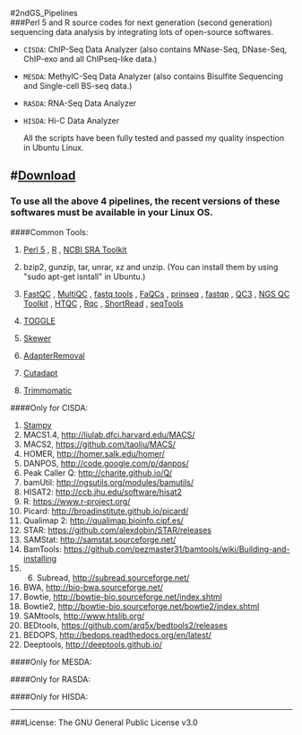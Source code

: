 #2ndGS_Pipelines                                                          
###Perl 5 and R source codes for next generation (second generation) sequencing data analysis by integrating lots of open-source softwares.
                                                             

+ `CISDA`: ChIP-Seq Data Analyzer (also contains MNase-Seq, DNase-Seq, ChIP-exo and all ChIPseq-like data.)                                              
                                                                  
+ `MESDA`: MethylC-Seq Data Analyzer (also contains Bisulfite Sequencing and Single-cell BS-seq data.)                         
                       
+ `RASDA`: RNA-Seq Data Analyzer  
                                       
+ `HISDA`: Hi-C  Data Analyzer            
                                                               
                                                               
  All the scripts have been fully tested and passed my quality inspection in Ubuntu Linux.                  
                                               
#[Download](https://github.com/CTLife/2ndGS_Pipelines/releases)                   
---------------------------------------------------------------------------------------------                                                                     
### To use all the above 4 pipelines, the recent versions of these softwares must be available in your Linux OS.          
####Common Tools:                                        
1. [Perl 5](https://www.perl.org/) , [R](https://www.r-project.org/) , [NCBI SRA Toolkit](http://www.ncbi.nlm.nih.gov/Traces/sra/)   
2. bzip2, gunzip, tar, unrar, xz and unzip.  (You can install them by using "sudo apt-get isntall" in Ubuntu.)      
3. [FastQC](http://www.bioinformatics.babraham.ac.uk/projects/fastqc/) ,  [MultiQC](http://multiqc.info/) ,  [fastq tools](http://homes.cs.washington.edu/~dcjones/fastq-tools/) ,  [FaQCs](https://github.com/chienchi/FaQCs) ,  [prinseq](http://prinseq.sourceforge.net/) ,   [fastqp](https://github.com/mdshw5/fastqp) ,  [QC3](https://github.com/slzhao/QC3) , [NGS QC Toolkit](http://www.nipgr.res.in/ngsqctoolkit.html) , [HTQC](https://sourceforge.net/projects/htqc/files/) ,  [Rqc](http://bioconductor.org/packages/release/bioc/html/Rqc.html) , [ShortRead](https://bioconductor.org/packages/release/bioc/html/ShortRead.html) ,  [seqTools](https://www.bioconductor.org/packages/release/bioc/html/seqTools.html)            
 
26. [TOGGLE](https://github.com/SouthGreenPlatform/TOGGLE)         
25. [Skewer](https://sourceforge.net/projects/skewer/files/)                   
26. [AdapterRemoval](https://github.com/MikkelSchubert/adapterremoval)                         
27. [Cutadapt](https://github.com/marcelm/cutadapt)                                   
28. [Trimmomatic](http://www.usadellab.org/cms/?page=trimmomatic)                  


####Only for CISDA: 
1. [Stampy](http://www.well.ox.ac.uk/bioinformatics/Software/Stampy-latest.tgz)   
14. MACS1.4, http://liulab.dfci.harvard.edu/MACS/         
15. MACS2, https://github.com/taoliu/MACS/                
16. HOMER, http://homer.salk.edu/homer/                
17. DANPOS, http://code.google.com/p/danpos/      
18. Peak Caller Q: http://charite.github.io/Q/                           
19. bamUtil:  http://ngsutils.org/modules/bamutils/        
20. HISAT2: http://ccb.jhu.edu/software/hisat2
21. R: https://www.r-project.org/
22. Picard: http://broadinstitute.github.io/picard/                                
23. Qualimap 2: http://qualimap.bioinfo.cipf.es/
24. STAR: https://github.com/alexdobin/STAR/releases                                                                      
25. SAMStat: http://samstat.sourceforge.net/                                                          
26. BamTools: https://github.com/pezmaster31/bamtools/wiki/Building-and-installing  
27. 6. Subread, http://subread.sourceforge.net/               
7. BWA, http://bio-bwa.sourceforge.net/          
8. Bowtie, http://bowtie-bio.sourceforge.net/index.shtml       
9. Bowtie2, http://bowtie-bio.sourceforge.net/bowtie2/index.shtml              
10. SAMtools, http://www.htslib.org/            
11. BEDtools, https://github.com/arq5x/bedtools2/releases                                
12. BEDOPS, http://bedops.readthedocs.org/en/latest/                
13. Deeptools, http://deeptools.github.io/ 
                                  
####Only for MESDA:                            
                               
####Only for RASDA:                         
                            
####Only for HISDA:                                                  
                                                                                           
                                                                                                        
---------------------------------------------------------------------------------
###License: The GNU General Public License v3.0                    
                                                                         
